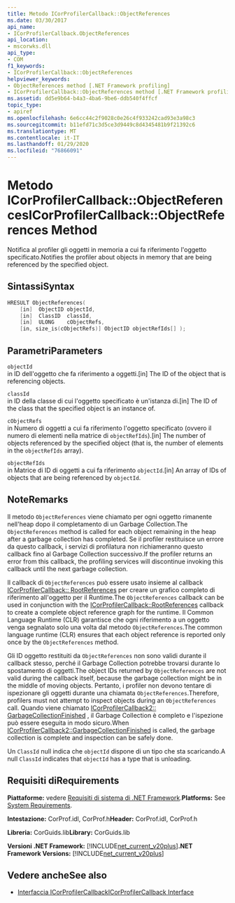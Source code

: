 ```yaml
---
title: Metodo ICorProfilerCallback::ObjectReferences
ms.date: 03/30/2017
api_name:
- ICorProfilerCallback.ObjectReferences
api_location:
- mscorwks.dll
api_type:
- COM
f1_keywords:
- ICorProfilerCallback::ObjectReferences
helpviewer_keywords:
- ObjectReferences method [.NET Framework profiling]
- ICorProfilerCallback::ObjectReferences method [.NET Framework profiling]
ms.assetid: dd5e9b64-b4a3-4ba6-9be6-ddb540f4ffcf
topic_type:
- apiref
ms.openlocfilehash: 6e6cc44c2f9028c0e26c4f933242cad93e3a98c3
ms.sourcegitcommit: b11efd71c3d5ce3d9449c8d4345481b9f21392c6
ms.translationtype: MT
ms.contentlocale: it-IT
ms.lasthandoff: 01/29/2020
ms.locfileid: "76866091"
---
```

# <a name="icorprofilercallbackobjectreferences-method"></a><span data-ttu-id="bf060-102">Metodo ICorProfilerCallback::ObjectReferences</span><span class="sxs-lookup"><span data-stu-id="bf060-102">ICorProfilerCallback::ObjectReferences Method</span></span>
<span data-ttu-id="bf060-103">Notifica al profiler gli oggetti in memoria a cui fa riferimento l'oggetto specificato.</span><span class="sxs-lookup"><span data-stu-id="bf060-103">Notifies the profiler about objects in memory that are being referenced by the specified object.</span></span>  
  
## <a name="syntax"></a><span data-ttu-id="bf060-104">Sintassi</span><span class="sxs-lookup"><span data-stu-id="bf060-104">Syntax</span></span>  
  
```cpp  
HRESULT ObjectReferences(  
    [in]  ObjectID objectId,  
    [in]  ClassID  classId,  
    [in]  ULONG    cObjectRefs,  
    [in, size_is(cObjectRefs)] ObjectID objectRefIds[] );  
```  
  
## <a name="parameters"></a><span data-ttu-id="bf060-105">Parametri</span><span class="sxs-lookup"><span data-stu-id="bf060-105">Parameters</span></span>  
 `objectId`  
 <span data-ttu-id="bf060-106">in ID dell'oggetto che fa riferimento a oggetti.</span><span class="sxs-lookup"><span data-stu-id="bf060-106">[in] The ID of the object that is referencing objects.</span></span>  
  
 `classId`  
 <span data-ttu-id="bf060-107">in ID della classe di cui l'oggetto specificato è un'istanza di.</span><span class="sxs-lookup"><span data-stu-id="bf060-107">[in] The ID of the class that the specified object is an instance of.</span></span>  
  
 `cObjectRefs`  
 <span data-ttu-id="bf060-108">in Numero di oggetti a cui fa riferimento l'oggetto specificato (ovvero il numero di elementi nella matrice di `objectRefIds`).</span><span class="sxs-lookup"><span data-stu-id="bf060-108">[in] The number of objects referenced by the specified object (that is, the number of elements in the `objectRefIds` array).</span></span>  
  
 `objectRefIds`  
 <span data-ttu-id="bf060-109">in Matrice di ID di oggetti a cui fa riferimento `objectId`.</span><span class="sxs-lookup"><span data-stu-id="bf060-109">[in] An array of IDs of objects that are being referenced by `objectId`.</span></span>  
  
## <a name="remarks"></a><span data-ttu-id="bf060-110">Note</span><span class="sxs-lookup"><span data-stu-id="bf060-110">Remarks</span></span>  
 <span data-ttu-id="bf060-111">Il metodo `ObjectReferences` viene chiamato per ogni oggetto rimanente nell'heap dopo il completamento di un Garbage Collection.</span><span class="sxs-lookup"><span data-stu-id="bf060-111">The `ObjectReferences` method is called for each object remaining in the heap after a garbage collection has completed.</span></span> <span data-ttu-id="bf060-112">Se il profiler restituisce un errore da questo callback, i servizi di profilatura non richiameranno questo callback fino al Garbage Collection successivo.</span><span class="sxs-lookup"><span data-stu-id="bf060-112">If the profiler returns an error from this callback, the profiling services will discontinue invoking this callback until the next garbage collection.</span></span>  
  
 <span data-ttu-id="bf060-113">Il callback di `ObjectReferences` può essere usato insieme al callback [ICorProfilerCallback:: RootReferences](icorprofilercallback-rootreferences-method.md) per creare un grafico completo di riferimento all'oggetto per il Runtime.</span><span class="sxs-lookup"><span data-stu-id="bf060-113">The `ObjectReferences` callback can be used in conjunction with the [ICorProfilerCallback::RootReferences](icorprofilercallback-rootreferences-method.md) callback to create a complete object reference graph for the runtime.</span></span> <span data-ttu-id="bf060-114">Il Common Language Runtime (CLR) garantisce che ogni riferimento a un oggetto venga segnalato solo una volta dal metodo `ObjectReferences`.</span><span class="sxs-lookup"><span data-stu-id="bf060-114">The common language runtime (CLR) ensures that each object reference is reported only once by the `ObjectReferences` method.</span></span>  
  
 <span data-ttu-id="bf060-115">Gli ID oggetto restituiti da `ObjectReferences` non sono validi durante il callback stesso, perché il Garbage Collection potrebbe trovarsi durante lo spostamento di oggetti.</span><span class="sxs-lookup"><span data-stu-id="bf060-115">The object IDs returned by `ObjectReferences` are not valid during the callback itself, because the garbage collection might be in the middle of moving objects.</span></span> <span data-ttu-id="bf060-116">Pertanto, i profiler non devono tentare di ispezionare gli oggetti durante una chiamata `ObjectReferences`.</span><span class="sxs-lookup"><span data-stu-id="bf060-116">Therefore, profilers must not attempt to inspect objects during an `ObjectReferences` call.</span></span> <span data-ttu-id="bf060-117">Quando viene chiamato [ICorProfilerCallback2:: GarbageCollectionFinished](icorprofilercallback2-garbagecollectionfinished-method.md) , il Garbage Collection è completo e l'ispezione può essere eseguita in modo sicuro.</span><span class="sxs-lookup"><span data-stu-id="bf060-117">When [ICorProfilerCallback2::GarbageCollectionFinished](icorprofilercallback2-garbagecollectionfinished-method.md) is called, the garbage collection is complete and inspection can be safely done.</span></span>  
  
 <span data-ttu-id="bf060-118">Un `ClassId` null indica che `objectId` dispone di un tipo che sta scaricando.</span><span class="sxs-lookup"><span data-stu-id="bf060-118">A null `ClassId` indicates that `objectId` has a type that is unloading.</span></span>  
  
## <a name="requirements"></a><span data-ttu-id="bf060-119">Requisiti di</span><span class="sxs-lookup"><span data-stu-id="bf060-119">Requirements</span></span>  
 <span data-ttu-id="bf060-120">**Piattaforme:** vedere [Requisiti di sistema di .NET Framework](../../../../docs/framework/get-started/system-requirements.md).</span><span class="sxs-lookup"><span data-stu-id="bf060-120">**Platforms:** See [System Requirements](../../../../docs/framework/get-started/system-requirements.md).</span></span>  
  
 <span data-ttu-id="bf060-121">**Intestazione:** CorProf.idl, CorProf.h</span><span class="sxs-lookup"><span data-stu-id="bf060-121">**Header:** CorProf.idl, CorProf.h</span></span>  
  
 <span data-ttu-id="bf060-122">**Libreria:** CorGuids.lib</span><span class="sxs-lookup"><span data-stu-id="bf060-122">**Library:** CorGuids.lib</span></span>  
  
 <span data-ttu-id="bf060-123">**Versioni .NET Framework:** [!INCLUDE[net_current_v20plus](../../../../includes/net-current-v20plus-md.md)]</span><span class="sxs-lookup"><span data-stu-id="bf060-123">**.NET Framework Versions:** [!INCLUDE[net_current_v20plus](../../../../includes/net-current-v20plus-md.md)]</span></span>  
  
## <a name="see-also"></a><span data-ttu-id="bf060-124">Vedere anche</span><span class="sxs-lookup"><span data-stu-id="bf060-124">See also</span></span>

- [<span data-ttu-id="bf060-125">Interfaccia ICorProfilerCallback</span><span class="sxs-lookup"><span data-stu-id="bf060-125">ICorProfilerCallback Interface</span></span>](icorprofilercallback-interface.md)
